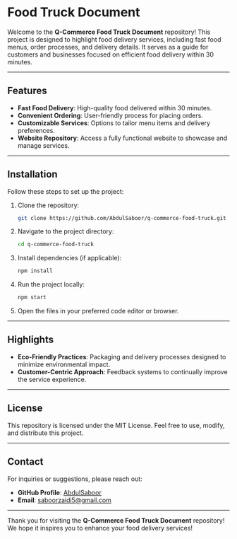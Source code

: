# **Food Truck Document**

Welcome to the **Q-Commerce Food Truck Document** repository! This project is designed to highlight food delivery services, including fast food menus, order processes, and delivery details. It serves as a guide for customers and businesses focused on efficient food delivery within 30 minutes.

---

## Features

- **Fast Food Delivery**: High-quality food delivered within 30 minutes.
- **Convenient Ordering**: User-friendly process for placing orders.
- **Customizable Services**: Options to tailor menu items and delivery preferences.
- **Website Repository**: Access a fully functional website to showcase and manage services.

---

## Installation

Follow these steps to set up the project:

1. Clone the repository:
   ```bash
   git clone https://github.com/AbdulSaboor/q-commerce-food-truck.git
   ```
2. Navigate to the project directory:
   ```bash
   cd q-commerce-food-truck
   ```
3. Install dependencies (if applicable):
   ```bash
   npm install
   ```
4. Run the project locally:
   ```bash
   npm start
   ```
5. Open the files in your preferred code editor or browser.

---

## Highlights

- **Eco-Friendly Practices**: Packaging and delivery processes designed to minimize environmental impact.
- **Customer-Centric Approach**: Feedback systems to continually improve the service experience.

---

## License

This repository is licensed under the MIT License. Feel free to use, modify, and distribute this project.

---

## Contact

For inquiries or suggestions, please reach out:
- **GitHub Profile**: [AbdulSaboor](https://github.com/SaboorHaider)
- **Email**: saboorzaidi5@gmail.com

---

Thank you for visiting the **Q-Commerce Food Truck Document** repository! We hope it inspires you to enhance your food delivery services!

